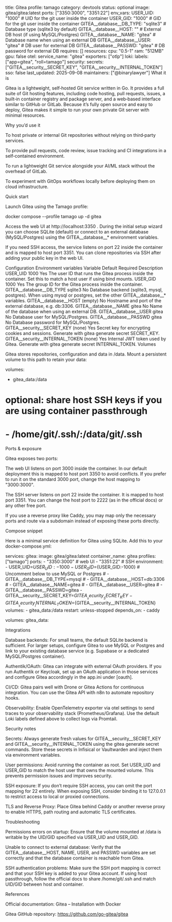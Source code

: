 title: Gitea
profile: tamago
category: devtools
status: optional
image: gitea/gitea:latest
ports: ["3350:3000", "3351:22"]
env_vars:
USER_UID: "1000" # UID for the git user inside the container
USER_GID: "1000" # GID for the git user inside the container
GITEA__database__DB_TYPE: "sqlite3" # Database type (sqlite3 by default)
GITEA__database__HOST: "" # External DB host (if using MySQL/Postgres)
GITEA__database__NAME: "gitea" # Database name when using an external DB
GITEA__database__USER: "gitea" # DB user for external DB
GITEA__database__PASSWD: "gitea" # DB password for external DB
requires: []
resources:
cpu: "0.5-1"
ram: "512MB"
gpu: false
otel:
service_name: "gitea"
exporters: ["otlp"]
loki:
labels: ["app=gitea", "roll=tamago"]
security:
secrets: ["GITEA__security__SECRET_KEY", "GITEA__security__INTERNAL_TOKEN"]
sso: false
last_updated: 2025-09-08
maintainers: ["@binarylawyer"]
What it is

Gitea is a lightweight, self‑hosted Git service written in Go. It provides a full suite of Git hosting features, including code hosting, pull requests, issues, a built‑in container registry and package server, and a web‑based interface similar to GitHub or GitLab. Because it’s fully open source and easy to deploy, Gitea makes it simple to run your own private Git server with minimal resources.

Why you’d use it

To host private or internal Git repositories without relying on third‑party services.

To provide pull requests, code review, issue tracking and CI integrations in a self‑contained environment.

To run a lightweight Git service alongside your AI/ML stack without the overhead of GitLab.

To experiment with GitOps workflows locally before deploying them on cloud infrastructure.

Quick start

Launch Gitea using the Tamago profile:

docker compose --profile tamago up -d gitea


Access the web UI at http://localhost:3350
. During the initial setup wizard you can choose SQLite (default) or connect to an external database (MySQL/Postgres) using the GITEA__database__* environment variables.

If you need SSH access, the service listens on port 22 inside the container and is mapped to host port 3351. You can clone repositories via SSH after adding your public key in the web UI.

Configuration
Environment variables
Variable	Default	Required	Description
USER_UID	1000	Yes	The user ID that runs the Gitea process inside the container. Set this to match a host user if using bind mounts.
USER_GID	1000	Yes	The group ID for the Gitea process inside the container.
GITEA__database__DB_TYPE	sqlite3	No	Database backend (sqlite3, mysql, postgres). When using mysql or postgres, set the other GITEA__database__* variables.
GITEA__database__HOST	(empty)	No	Hostname and port of the external database, e.g. db:3306.
GITEA__database__NAME	gitea	No	Name of the database when using an external DB.
GITEA__database__USER	gitea	No	Database user for MySQL/Postgres.
GITEA__database__PASSWD	gitea	No	Database password for MySQL/Postgres.
GITEA__security__SECRET_KEY	(none)	Yes	Secret key for encrypting cookies and sessions. Generate with gitea generate secret SECRET_KEY.
GITEA__security__INTERNAL_TOKEN	(none)	Yes	Internal JWT token used by Gitea. Generate with gitea generate secret INTERNAL_TOKEN.
Volumes

Gitea stores repositories, configuration and data in /data. Mount a persistent volume to this path to retain your data:

volumes:
  - gitea_data:/data
  # optional: share host SSH keys if you are using container passthrough
  # - /home/git/.ssh/:/data/git/.ssh

Ports & exposure

Gitea exposes two ports:

The web UI listens on port 3000 inside the container. In our default deployment this is mapped to host port 3350 to avoid conflicts. If you prefer to run it on the standard 3000 port, change the host mapping to "3000:3000".

The SSH server listens on port 22 inside the container. It is mapped to host port 3351. You can change the host port to 2222 (as in the official docs) or any other free port.

If you use a reverse proxy like Caddy, you may map only the necessary ports and route via a subdomain instead of exposing these ports directly.

Compose snippet

Here is a minimal service definition for Gitea using SQLite. Add this to your docker-compose.yml:

services:
  gitea:
    image: gitea/gitea:latest
    container_name: gitea
    profiles: ["tamago"]
    ports:
      - "3350:3000"  # web UI
      - "3351:22"    # SSH
    environment:
      - USER_UID=${USER_UID:-1000}
      - USER_GID=${USER_GID:-1000}
      # Uncomment below to use MySQL or Postgres
      # - GITEA__database__DB_TYPE=mysql
      # - GITEA__database__HOST=db:3306
      # - GITEA__database__NAME=gitea
      # - GITEA__database__USER=gitea
      # - GITEA__database__PASSWD=gitea
      - GITEA__security__SECRET_KEY=${GITEA__security__SECRET_KEY}
      - GITEA__security__INTERNAL_TOKEN=${GITEA__security__INTERNAL_TOKEN}
    volumes:
      - gitea_data:/data
    restart: unless-stopped
    depends_on:
      - caddy

volumes:
  gitea_data:

Integrations

Database backends: For small teams, the default SQLite backend is sufficient. For larger setups, configure Gitea to use MySQL or Postgres and link to your existing database service (e.g. Supabase or a dedicated MySQL/Postgres container).

Authentik/OAuth: Gitea can integrate with external OAuth providers. If you run Authentik or Keycloak, set up an OAuth application in those services and configure Gitea accordingly in the app.ini under [oauth].

CI/CD: Gitea pairs well with Drone or Gitea Actions for continuous integration. You can use the Gitea API with n8n to automate repository hooks.

Observability: Enable OpenTelemetry exporter via otel settings to send traces to your observability stack (Prometheus/Grafana). Use the default Loki labels defined above to collect logs via Promtail.

Security notes

Secrets: Always generate fresh values for GITEA__security__SECRET_KEY and GITEA__security__INTERNAL_TOKEN using the gitea generate secret commands. Store these secrets in Infisical or Vaultwarden and inject them via environment variables.

User permissions: Avoid running the container as root. Set USER_UID and USER_GID to match the host user that owns the mounted volume. This prevents permission issues and improves security.

SSH exposure: If you don’t require SSH access, you can omit the port mapping for 22 entirely. When exposing SSH, consider binding it to 127.0.0.1 to restrict access to local or proxied connections.

TLS and Reverse Proxy: Place Gitea behind Caddy or another reverse proxy to enable HTTPS, path routing and automatic TLS certificates.

Troubleshooting

Permissions errors on startup: Ensure that the volume mounted at /data is writable by the UID/GID specified via USER_UID and USER_GID.

Unable to connect to external database: Verify that the GITEA__database__HOST, NAME, USER, and PASSWD variables are set correctly and that the database container is reachable from Gitea.

SSH authentication problems: Make sure the SSH port mapping is correct and that your SSH key is added to your Gitea account. If using host passthrough, follow the official docs to share /home/git/.ssh and match UID/GID between host and container.

References

Official documentation: Gitea – Installation with Docker

Gitea GitHub repository: https://github.com/go-gitea/gitea
